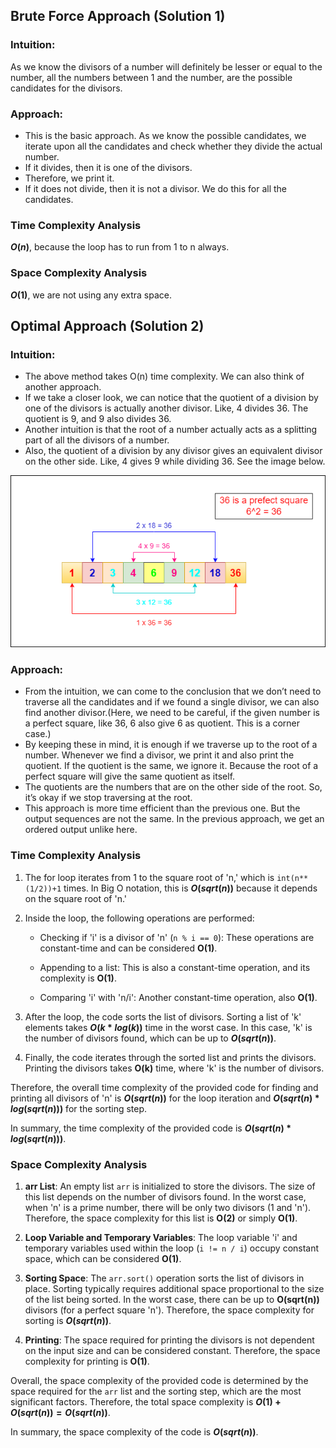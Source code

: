 ## Brute Force Approach (Solution 1)

### Intuition:

As we know the divisors of a number will definitely be lesser or equal to the number, all the numbers between 1 and the number, are the possible candidates for the divisors.

### Approach:

- This is the basic approach. As we know the possible candidates, we iterate upon all the candidates and check whether they divide the actual number.
- If it divides, then it is one of the divisors.
- Therefore, we print it.
- If it does not divide, then it is not a divisor. We do this for all the candidates.

### Time Complexity Analysis
**$O(n)$**, because the loop has to run from 1 to n always.


### Space Complexity Analysis
**$O(1)$**, we are not using any extra space.

## Optimal Approach (Solution 2)

### Intuition:

- The above method takes O(n) time complexity. We can also think of another approach. 
- If we take a closer look, we can notice that the quotient of a division by one of the divisors is actually another divisor. Like, 4 divides 36. The quotient is 9, and 9 also divides 36.
- Another intuition is that the root of a number actually acts as a splitting part of all the divisors of a number.
- Also, the quotient of a division by any divisor gives an equivalent divisor on the other side. Like, 4 gives 9 while dividing 36. See the image below.

![](Divisors.png)

### Approach:

- From the intuition, we can come to the conclusion that we don’t need to traverse all the candidates and if we found a single divisor, we can also find another divisor.(Here, we need to be careful, if the given number is a perfect square, like 36, 6 also give 6 as quotient. This is a corner case.)
- By keeping these in mind, it is enough if we traverse up to the root of a number. Whenever we find a divisor, we print it and also print the quotient. If the quotient is the same, we ignore it. Because the root of a perfect square will give the same quotient as itself.
- The quotients are the numbers that are on the other side of the root. So, it’s okay if we stop traversing at the root.
- This approach is more time efficient than the previous one. But the output sequences are not the same. In the previous approach, we get an ordered output unlike here.


### Time Complexity Analysis

1. The for loop iterates from 1 to the square root of 'n,' which is `int(n**(1/2))+1` times. In Big O notation, this is **$O(sqrt(n))$** because it depends on the square root of 'n.'

2. Inside the loop, the following operations are performed:
   - Checking if 'i' is a divisor of 'n' (`n % i == 0`): These operations are constant-time and can be considered **O(1)**.

   - Appending to a list: This is also a constant-time operation, and its complexity is **O(1)**.

   - Comparing 'i' with 'n/i': Another constant-time operation, also **O(1)**.

3. After the loop, the code sorts the list of divisors. Sorting a list of 'k' elements takes **$O(k * log(k))$** time in the worst case. In this case, 'k' is the number of divisors found, which can be up to **$O(sqrt(n))$**.

4. Finally, the code iterates through the sorted list and prints the divisors. Printing the divisors takes **O(k)** time, where 'k' is the number of divisors.

Therefore, the overall time complexity of the provided code for finding and printing all divisors of 'n' is **$O(sqrt(n))$** for the loop iteration and **$O(sqrt(n) * log(sqrt(n)))$** for the sorting step.

In summary, the time complexity of the provided code is **$O(sqrt(n) * log(sqrt(n)))$**.


### Space Complexity Analysis


1. **arr List**: An empty list `arr` is initialized to store the divisors. The size of this list depends on the number of divisors found. In the worst case, when 'n' is a prime number, there will be only two divisors (1 and 'n'). Therefore, the space complexity for this list is **O(2)** or simply **O(1)**.

2. **Loop Variable and Temporary Variables**: The loop variable 'i' and temporary variables used within the loop (`i != n / i`) occupy constant space, which can be considered **O(1)**.

3. **Sorting Space**: The `arr.sort()` operation sorts the list of divisors in place. Sorting typically requires additional space proportional to the size of the list being sorted. In the worst case, there can be up to **O(sqrt(n))** divisors (for a perfect square 'n'). Therefore, the space complexity for sorting is **$O(sqrt(n))$**.

4. **Printing**: The space required for printing the divisors is not dependent on the input size and can be considered constant. Therefore, the space complexity for printing is **O(1)**.

Overall, the space complexity of the provided code is determined by the space required for the `arr` list and the sorting step, which are the most significant factors. Therefore, the total space complexity is **$O(1) + O(sqrt(n)) = O(sqrt(n))$**.

In summary, the space complexity of the code is **$O(sqrt(n))$**.








